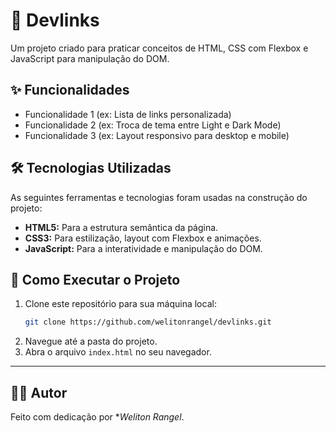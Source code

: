 # 🚀 Devlinks

Um projeto criado para praticar conceitos de HTML, CSS com Flexbox e JavaScript para manipulação do DOM.

## ✨ Funcionalidades

- Funcionalidade 1 (ex: Lista de links personalizada)
- Funcionalidade 2 (ex: Troca de tema entre Light e Dark Mode)
- Funcionalidade 3 (ex: Layout responsivo para desktop e mobile)

## 🛠️ Tecnologias Utilizadas

As seguintes ferramentas e tecnologias foram usadas na construção do projeto:

- **HTML5:** Para a estrutura semântica da página.
- **CSS3:** Para estilização, layout com Flexbox e animações.
- **JavaScript:** Para a interatividade e manipulação do DOM.

## 📂 Como Executar o Projeto

1. Clone este repositório para sua máquina local:
   ```bash
   git clone https://github.com/welitonrangel/devlinks.git
   ```
2. Navegue até a pasta do projeto.
3. Abra o arquivo `index.html` no seu navegador.

---

## 👨‍💻 Autor

Feito com dedicação por **Weliton Rangel*.
